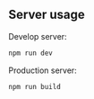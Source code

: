 ## Server usage

Develop server:

```bash
npm run dev
```

Production server:

```bash
npm run build
```
